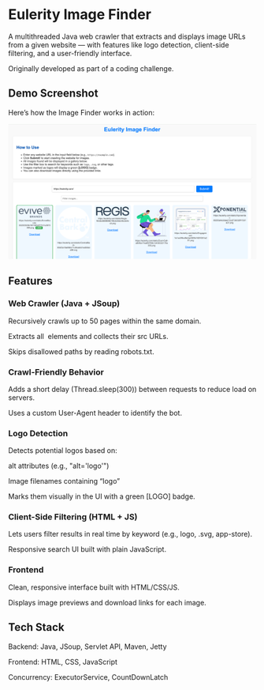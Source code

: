 # Eulerity Image Finder
A multithreaded Java web crawler that extracts and displays image URLs from a given website — with features like logo detection, client-side filtering, and a user-friendly interface.

Originally developed as part of a coding challenge.

## Demo Screenshot

Here’s how the Image Finder works in action:

![App Demo](Screenshot%202025-05-05%20at%2016.13.29.png)

## Features
### Web Crawler (Java + JSoup)
Recursively crawls up to 50 pages within the same domain.

Extracts all <img> elements and collects their src URLs.

Skips disallowed paths by reading robots.txt.

### Crawl-Friendly Behavior
Adds a short delay (Thread.sleep(300)) between requests to reduce load on servers.

Uses a custom User-Agent header to identify the bot.

### Logo Detection
Detects potential logos based on:

alt attributes (e.g., "alt='logo'")

Image filenames containing “logo”

Marks them visually in the UI with a green [LOGO] badge.

### Client-Side Filtering (HTML + JS)
Lets users filter results in real time by keyword (e.g., logo, .svg, app-store).

Responsive search UI built with plain JavaScript.

### Frontend
Clean, responsive interface built with HTML/CSS/JS.

Displays image previews and download links for each image.

## Tech Stack
Backend: Java, JSoup, Servlet API, Maven, Jetty

Frontend: HTML, CSS, JavaScript

Concurrency: ExecutorService, CountDownLatch


